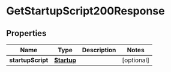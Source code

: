 

# GetStartupScript200Response


## Properties

| Name | Type | Description | Notes |
|------------ | ------------- | ------------- | -------------|
|**startupScript** | [**Startup**](Startup.md) |  |  [optional] |



